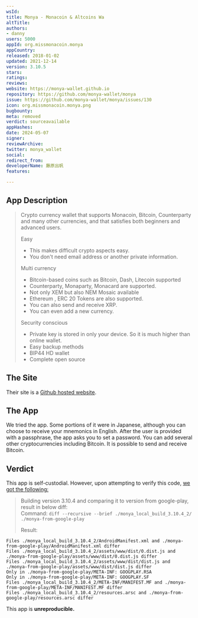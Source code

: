 ```yaml
---
wsId: 
title: Monya - Monacoin & Altcoins Wa
altTitle: 
authors:
- danny
users: 5000
appId: org.missmonacoin.monya
appCountry: 
released: 2018-01-02
updated: 2021-12-14
version: 3.10.5
stars: 
ratings: 
reviews: 
website: https://monya-wallet.github.io
repository: https://github.com/monya-wallet/monya
issue: https://github.com/monya-wallet/monya/issues/130
icon: org.missmonacoin.monya.png
bugbounty: 
meta: removed
verdict: sourceavailable
appHashes: 
date: 2024-05-07
signer: 
reviewArchive: 
twitter: monya_wallet
social: 
redirect_from: 
developerName: 藤原出帆
features: 

---
```


## App Description

> Crypto currency wallet that supports Monacoin, Bitcoin, Counterparty and many other currencies, and that satisfies both beginners and advanced users.
>
> Easy
> - This makes difficult crypto aspects easy.
> - You don't need email address or another private information.
>
> Multi currency
> - Bitcoin-based coins such as Bitcoin, Dash, Litecoin supported
> - Counterparty, Monaparty, Monacard are supported.
> - Not only XEM but also NEM Mosaic available
> - Ethereum , ERC 20 Tokens are also supported.
> - You can also send and receive XRP.
>- You can even add a new currency.
>
> Security conscious
> - Private key is stored in only your device. So it is much higher than online wallet.
> - Easy backup methods
> - BIP44 HD wallet
> - Complete open source

## The Site

Their site is a [Github hosted website](https://monya-wallet.github.io/).

## The App

We tried the app. Some portions of it were in Japanese, although you can choose to receive your mnemonics in English. After the user is provided with a passphrase, the app asks you to set a password. You can add several other cryptocurrencies including Bitcoin. It is possible to send and receive Bitcoin.

## Verdict

This app is self-custodial. However, upon attempting to verify this code, [we got the following:](https://github.com/monya-wallet/monya/issues/130)

> Building version 3.10.4 and comparing it to version from google-play, result in below diff:<br>
Command: `diff --recursive --brief ./monya_local_build_3.10.4_2/ ./monya-from-google-play`
>
> Result:
>

```
Files ./monya_local_build_3.10.4_2/AndroidManifest.xml and ./monya-from-google-play/AndroidManifest.xml differ
Files ./monya_local_build_3.10.4_2/assets/www/dist/0.dist.js and ./monya-from-google-play/assets/www/dist/0.dist.js differ
Files ./monya_local_build_3.10.4_2/assets/www/dist/dist.js and ./monya-from-google-play/assets/www/dist/dist.js differ
Only in ./monya-from-google-play/META-INF: GOOGPLAY.RSA
Only in ./monya-from-google-play/META-INF: GOOGPLAY.SF
Files ./monya_local_build_3.10.4_2/META-INF/MANIFEST.MF and ./monya-from-google-play/META-INF/MANIFEST.MF differ
Files ./monya_local_build_3.10.4_2/resources.arsc and ./monya-from-google-play/resources.arsc differ
```

This app is **unreproducible.**
